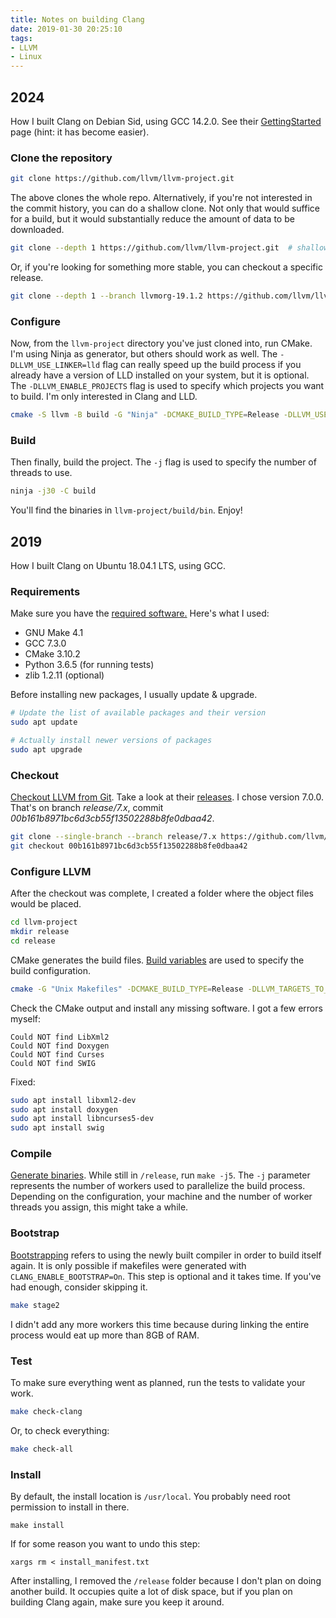 ```yaml
---
title: Notes on building Clang
date: 2019-01-30 20:25:10
tags:
- LLVM
- Linux
---
```


## 2024

How I built Clang on Debian Sid, using GCC 14.2.0. See their [GettingStarted](https://llvm.org/docs/GettingStarted.html#getting-the-source-code-and-building-llvm)
page (hint: it has become easier).

### Clone the repository

```bash
git clone https://github.com/llvm/llvm-project.git
```

The above clones the whole repo. Alternatively, if you're not interested in the commit history,
you can do a shallow clone. Not only that would suffice for a build, but it would substantially
reduce the amount of data to be downloaded.

```bash
git clone --depth 1 https://github.com/llvm/llvm-project.git  # shallow clone
```

Or, if you're looking for something more stable, you can checkout a specific release.

```bash
git clone --depth 1 --branch llvmorg-19.1.2 https://github.com/llvm/llvm-project.git
```

### Configure

Now, from the `llvm-project` directory you've just cloned into, run CMake. I'm using Ninja as generator, but others
should work as well. The `-DLLVM_USE_LINKER=lld` flag can really speed up the build process if you already have a version
of LLD installed on your system, but it is optional. The `-DLLVM_ENABLE_PROJECTS` flag is used to specify which projects
you want to build. I'm only interested in Clang and LLD. 

```bash
cmake -S llvm -B build -G "Ninja" -DCMAKE_BUILD_TYPE=Release -DLLVM_USE_LINKER=lld -DLLVM_ENABLE_PROJECTS="clang;lld"
```

### Build

Then finally, build the project. The `-j` flag is used to specify the number of threads to use.
```bash
ninja -j30 -C build
```

You'll find the binaries in `llvm-project/build/bin`. Enjoy!

## 2019

How I built Clang on Ubuntu 18.04.1 LTS, using GCC.

### Requirements

Make sure you have the [required software.](https://llvm.org/docs/GettingStarted.html#requirements)
Here's what I used:
- GNU Make 4.1
- GCC 7.3.0
- CMake 3.10.2
- Python 3.6.5 (for running tests)
- zlib 1.2.11 (optional)

Before installing new packages, I usually update & upgrade.
```bash
# Update the list of available packages and their version
sudo apt update

# Actually install newer versions of packages
sudo apt upgrade
```

### Checkout

[Checkout LLVM from Git](https://llvm.org/docs/GettingStarted.html#checkout-llvm-from-git).
Take a look at their [releases](https://github.com/llvm/llvm-project/releases). I chose version 7.0.0. That's on branch
*release/7.x*, commit *00b161b8971bc6d3cb55f13502288b8fe0dbaa42*.
```bash
git clone --single-branch --branch release/7.x https://github.com/llvm/llvm-project.git
git checkout 00b161b8971bc6d3cb55f13502288b8fe0dbaa42
```

### Configure LLVM

After the checkout was complete, I created a folder where the object files would be placed.
```bash
cd llvm-project
mkdir release
cd release
```
CMake generates the build files. [Build variables](https://llvm.org/docs/GettingStarted.html#local-llvm-configuration)
are used to specify the build configuration. 
```bash
cmake -G "Unix Makefiles" -DCMAKE_BUILD_TYPE=Release -DLLVM_TARGETS_TO_BUILD="X86" -DLLVM_ENABLE_PROJECTS="clang;compiler-rt" -DCLANG_ENABLE_BOOTSTRAP=On ../llvm
```
Check the CMake output and install any missing software. I got a few errors myself:
```
Could NOT find LibXml2
Could NOT find Doxygen
Could NOT find Curses
Could NOT find SWIG
```
Fixed:
```bash
sudo apt install libxml2-dev
sudo apt install doxygen
sudo apt install libncurses5-dev
sudo apt install swig
```

### Compile

[Generate binaries](https://llvm.org/docs/GettingStarted.html#compiling-the-llvm-suite-source-code).
While still in `/release`, run `make -j5`. The `-j` parameter represents the number of workers used to parallelize
the build process. Depending on the configuration, your machine and the number of worker threads you assign,
this might take a while.

### Bootstrap

[Bootstrapping](https://llvm.org/docs/AdvancedBuilds.html#bootstrap-builds) refers to using the newly built compiler
in order to build itself again. It is only possible if makefiles were generated with `CLANG_ENABLE_BOOTSTRAP=On`.
This step is optional and it takes time. If you've had enough, consider skipping it.
```bash
make stage2
```
I didn't add any more workers this time because during linking the entire process would eat up more than 8GB of RAM.

### Test

To make sure everything went as planned, run the tests to validate your work. 
```bash
make check-clang
```
Or, to check everything:
```bash
make check-all
```

### Install
By default, the install location is `/usr/local`. You probably need root permission to install in there.
``` 
make install
```
If for some reason you want to undo this step:
```
xargs rm < install_manifest.txt
```
After installing, I removed the `/release` folder because I don't plan on doing another build. It occupies quite a lot
of disk space, but if you plan on building Clang again, make sure you keep it around.
